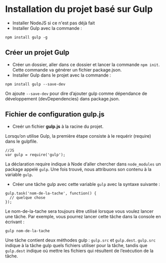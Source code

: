 # Installation du projet basé sur Gulp 

- Installer NodeJS si ce n'est pas déjà fait
- Installer Gulp avec la commande :

```
npm install gulp -g
```

## Créer un projet Gulp

- Créer un dossier, aller dans ce dossier et lancer la commande ``` npm init ```. Cette commande va générer un fichier package.json.
- Installer Gulp dans le projet avec la commande :
```
npm install gulp --save-dev
```
On ajoute ```--save-dev``` pour dire d’ajouter gulp comme dépendance de développement (devDependencies) dans package.json.

## Fichier de configuration gulp.js
- Creér un fichier **gulp.js** à la racine du projet.

Lorsqu’on utilise Gulp, la première étape consiste à le requérir (require) dans le gulpfile.
```
//JS
var gulp = require('gulp');
```

La déclaration require indique à Node d’aller chercher dans ```node_modules``` un package appelé ```gulp```. Une fois trouvé, nous attribuons son contenu à la variable ```gulp```.

- Créer une tâche gulp avec cette variable ```gulp``` avec la syntaxe suivante :
```
gulp.task('nom-de-la-tache', function() {
  // quelque chose
});
```
Le nom-de-la-tache sera toujours être utilisé lorsque vous voulez lancer une tâche. Par exemple, vous pourrez lancer cette tâche dans la console en écrivant :

```gulp nom-de-la-tache```

Une tâche contient deux méthodes gulp : ```gulp.src``` et ```gulp.dest```.
```gulp.src``` indique à la tâche gulp quels fichiers utiliser pour la tâche, tandis que ```gulp.dest``` indique où mettre les fichiers qui résultent de l’exécution de la tâche.

